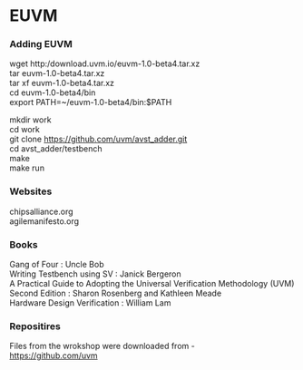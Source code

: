 # EUVM
### Adding EUVM 
wget http:/download.uvm.io/euvm-1.0-beta4.tar.xz  
tar euvm-1.0-beta4.tar.xz  
tar xf euvm-1.0-beta4.tar.xz  
cd euvm-1.0-beta4/bin  
export PATH=~/euvm-1.0-beta4/bin:$PATH  

mkdir work  
cd work  
git clone https://github.com/uvm/avst_adder.git  
cd avst_adder/testbench  
make  
make run  

### Websites
chipsalliance.org  
agilemanifesto.org  

### Books
Gang of Four : Uncle Bob  
Writing Testbench using SV : Janick Bergeron  
A Practical Guide to Adopting the Universal Verification Methodology (UVM) Second Edition : Sharon Rosenberg and Kathleen Meade  
Hardware Design Verification : William Lam  

### Repositires
Files from the wrokshop were downloaded from -  
https://github.com/uvm



